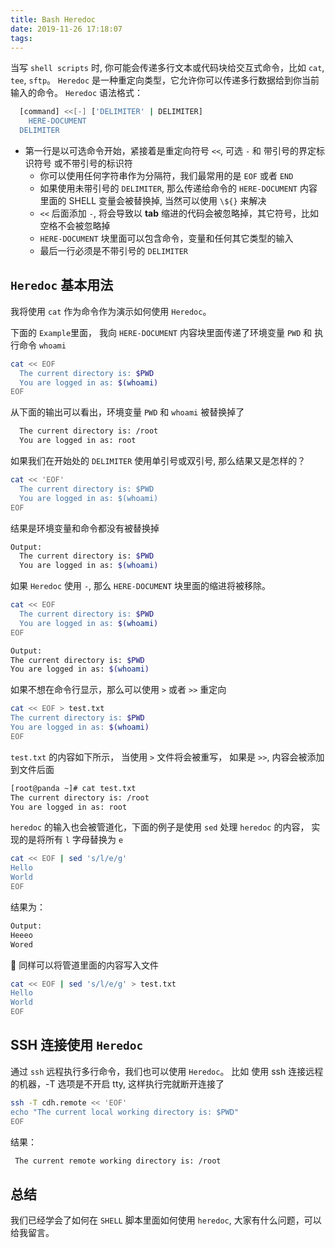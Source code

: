 ```yaml
---
title: Bash Heredoc
date: 2019-11-26 17:18:07
tags:
---
```

当写 `shell scripts` 时, 你可能会传递多行文本或代码块给交互式命令，比如 `cat`, `tee`, `sftp`。
`Heredoc` 是一种重定向类型，它允许你可以传递多行数据给到你当前输入的命令。
`Heredoc` 语法格式：
```bash
  [command] <<[-] ['DELIMITER' | DELIMITER]
    HERE-DOCUMENT
  DELIMITER
```
* 第一行是以可选命令开始，紧接着是重定向符号 `<<`, 可选 `-` 和 带引号的界定标识符号 或不带引号的标识符
  * 你可以使用任何字符串作为分隔符，我们最常用的是 `EOF` 或者 `END`
  * 如果使用未带引号的 `DELIMITER`, 那么传递给命令的 `HERE-DOCUMENT` 内容里面的 SHELL 变量会被替换掉, 当然可以使用 `\${}` 来解决
  * `<<` 后面添加 `-`, 将会导致以 **tab** 缩进的代码会被忽略掉，其它符号，比如空格不会被忽略掉
  * `HERE-DOCUMENT` 块里面可以包含命令，变量和任何其它类型的输入
  * 最后一行必须是不带引号的 `DELIMITER`

## `Heredoc` 基本用法
我将使用 `cat` 作为命令作为演示如何使用 `Heredoc`。

下面的 `Example`里面， 我向 `HERE-DOCUMENT` 内容块里面传递了环境变量 `PWD` 和 执行命令 `whoami` 
```bash
cat << EOF
  The current directory is: $PWD
  You are logged in as: $(whoami)
EOF
```
从下面的输出可以看出，环境变量 `PWD` 和 `whoami` 被替换掉了

```bash
  The current directory is: /root
  You are logged in as: root
```
如果我们在开始处的 `DELIMITER` 使用单引号或双引号, 那么结果又是怎样的？

```bash
cat << 'EOF'
  The current directory is: $PWD
  You are logged in as: $(whoami)
EOF
```
结果是环境变量和命令都没有被替换掉

```bash
Output:
  The current directory is: $PWD
  You are logged in as: $(whoami)
```

如果 `Heredoc` 使用 `-`, 那么 `HERE-DOCUMENT` 块里面的缩进将被移除。
```bash
cat << EOF
  The current directory is: $PWD
  You are logged in as: $(whoami)
EOF
```
```bash
Output:
The current directory is: $PWD
You are logged in as: $(whoami)
```

如果不想在命令行显示，那么可以使用 `>` 或者 `>>` 重定向

```bash
cat << EOF > test.txt
The current directory is: $PWD
You are logged in as: $(whoami)
EOF
```
`test.txt` 的内容如下所示， 当使用 `>` 文件将会被重写， 如果是 `>>`, 内容会被添加到文件后面
```bash
[root@panda ~]# cat test.txt
The current directory is: /root
You are logged in as: root
```

`heredoc` 的输入也会被管道化，下面的例子是使用 `sed` 处理 `heredoc` 的内容， 实现的是将所有 `l` 字母替换为 `e`
```bash
cat << EOF | sed 's/l/e/g'
Hello
World
EOF
```
结果为：

```bash
Output:
Heeeo
Wored
```

同样可以将管道里面的内容写入文件 

```bash
cat << EOF | sed 's/l/e/g' > test.txt
Hello
World
EOF
```

## SSH 连接使用 `Heredoc`

通过 `ssh` 远程执行多行命令，我们也可以使用 `Heredoc`。
比如 使用 ssh 连接远程的机器，-T 选项是不开启 tty, 这样执行完就断开连接了

```bash
ssh -T cdh.remote << 'EOF'
echo "The current local working directory is: $PWD"
EOF
```
结果：
```bash
 The current remote working directory is: /root 
```

## 总结

我们已经学会了如何在 `SHELL` 脚本里面如何使用 `heredoc`, 大家有什么问题，可以给我留言。
